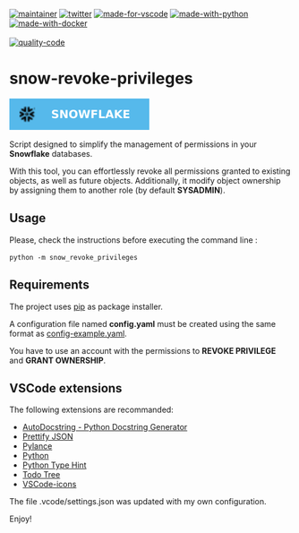 [![maintainer](https://badgen.net/badge/maintainer/bastgau/orange?color=orange&icon=github)](https://gitHub.com/bastgau)
[![twitter](https://badgen.net/badge/twitter/_bastiengautier/?color=orange&icon=twitter)](https://www.twitter.com/_bastiengautier)
[![made-for-vscode](https://badgen.net/badge/Made%20for/VSCode/?color=blue&icon=visualstudio)](https://code.visualstudio.com/)
[![made-with-python](https://badgen.net/badge/Made%20with/Python/?color=blue&icon=pypi)](https://www.python.org/)
[![made-with-docker](https://badgen.net/badge/Made%20with/Docker/?color=blue&icon=docker)](https://www.docker.com/)
<br /><br />
[![quality-code](https://github.com/bastgau/snow-revoke-privileges/actions/workflows/main.yml/badge.svg)](https://github.com/bastgau/snow-revoke-privileges/actions/workflows/main.yml)

# snow-revoke-privileges

[![snowflake](https://github.com/bastgau/tools/blob/master/github-badge/logo-snowflake.svg)](https://www.snowflake.com/)

Script designed to simplify the management of permissions in your **Snowflake** databases.

With this tool, you can effortlessly revoke all permissions granted to existing objects, as well as future objects. Additionally, it modify object ownership by assigning them to another role (by default **SYSADMIN**).

## Usage

Please, check the instructions before executing the command line :

```
python -m snow_revoke_privileges
```

## Requirements

The project uses [pip](https://pypi.org/project/pip/) as package installer.

A configuration file named __config.yaml__ must be created using the same format as [config-example.yaml](https://github.com/bastgau/snow-revoke-privileges/blob/master/snow_revoke_privileges/config/config-example.yaml).

You have to use an account with the permissions to **REVOKE PRIVILEGE** and **GRANT OWNERSHIP**.

## VSCode extensions

The following extensions are recommanded:

- [AutoDocstring - Python Docstring Generator](https://marketplace.visualstudio.com/items?itemName=njpwerner.autodocstring)
- [Prettify JSON](https://marketplace.visualstudio.com/items?itemName=mohsen1.prettify-json)
- [Pylance](https://marketplace.visualstudio.com/items?itemName=ms-python.vscode-pylance)
- [Python](https://marketplace.visualstudio.com/items?itemName=ms-python.python)
- [Python Type Hint](https://marketplace.visualstudio.com/items?itemName=njqdev.vscode-python-typehint)
- [Todo Tree](https://marketplace.visualstudio.com/items?itemName=Gruntfuggly.todo-tree)
- [VSCode-icons](https://marketplace.visualstudio.com/items?itemName=vscode-icons-team.vscode-icons)

The file .vcode/settings.json was updated with my own configuration.

Enjoy!
